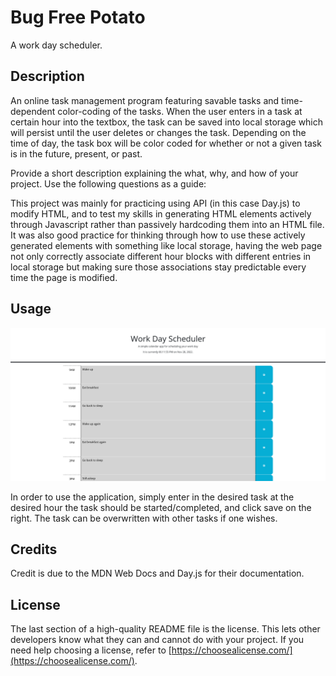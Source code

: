 # Bug Free Potato
A work day scheduler.

## Description

An online task management program featuring savable tasks and time-dependent color-coding of the tasks. When the user enters in a task at certain hour into the textbox, the task can be saved into local storage which will persist until the user deletes or changes the task. Depending on the time of day, the task box will be color coded for whether or not a given task is in the future, present, or past.

Provide a short description explaining the what, why, and how of your project. Use the following questions as a guide:

This project was mainly for practicing using API (in this case Day.js) to modify HTML, and to test my skills in generating HTML elements actively through Javascript rather than passively hardcoding them into an HTML file. It was also good practice for thinking through how to use these actively generated elements with something like local storage, having the web page not only correctly associate different hour blocks with different entries in local storage but making sure those associations stay predictable every time the page is modified.

## Usage

![Screenshot of the application.](./assets/img/workdayscreenshot.png)

In order to use the application, simply enter in the desired task at the desired hour the task should be started/completed, and click save on the right. The task can be overwritten with other tasks if one wishes.

## Credits

Credit is due to the MDN Web Docs and Day.js for their documentation.

## License

The last section of a high-quality README file is the license. This lets other developers know what they can and cannot do with your project. If you need help choosing a license, refer to [https://choosealicense.com/](https://choosealicense.com/).
